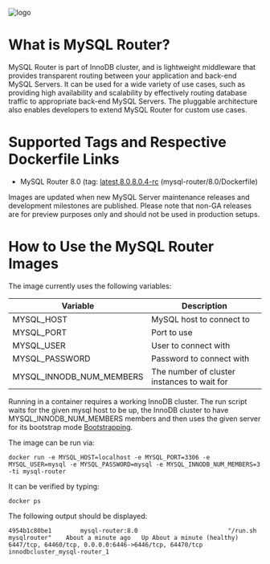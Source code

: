 ![logo](https://www.mysql.com/common/logos/logo-mysql-170x115.png)

# What is MySQL Router?

MySQL Router is part of InnoDB cluster, and is lightweight middleware that
provides transparent routing between your application and back-end MySQL
Servers. It can be used for a wide variety of use cases, such as providing high
availability and scalability by effectively routing database traffic to
appropriate back-end MySQL Servers. The pluggable architecture also enables
developers to extend MySQL Router for custom use cases.

# Supported Tags and Respective Dockerfile Links

* MySQL Router 8.0 (tag: [latest](https://github.com/mysql/mysql-docker/tree/mysql-router/8.0),[8.0](https://github.com/mysql/mysql-docker/tree/mysql-router/8.0),[8.0.4-rc](https://github.com/mysql/mysql-docker/tree/mysql-router/8.0) (mysql-router/8.0/Dockerfile)

Images are updated when new MySQL Server maintenance releases and development milestones are published. Please note that non-GA releases are for preview purposes only and should not be used in production setups.

# How to Use the MySQL Router Images

The image currently uses the following variables:

| Variable                 | Description                                 |
| ------------------------ | ------------------------------------------- |
| MYSQL_HOST               | MySQL host to connect to                    |
| MYSQL_PORT               | Port to use                                 |
| MYSQL_USER               | User to connect with                        |
| MYSQL_PASSWORD           | Password to connect with                    |
| MYSQL_INNODB_NUM_MEMBERS | The number of cluster instances to wait for |

Running in a container requires a working InnoDB cluster. The run script waits
for the given mysql host to be up, the InnoDB cluster to have
MYSQL_INNODB_NUM_MEMBERS members and then uses the given server for its
bootstrap mode
[Bootstrapping](https://dev.mysql.com/doc/mysql-router/8.0/en/mysql-router-deploying-bootstrapping.html).

The image can be run via:

```
docker run -e MYSQL_HOST=localhost -e MYSQL_PORT=3306 -e MYSQL_USER=mysql -e MYSQL_PASSWORD=mysql -e MYSQL_INNODB_NUM_MEMBERS=3 -ti mysql-router
```

It can be verified by typing:

```
docker ps
```

The following output should be displayed:

```
4954b1c80be1        mysql-router:8.0                         "/run.sh mysqlrouter"    About a minute ago   Up About a minute (healthy)   6447/tcp, 64460/tcp, 0.0.0.0:6446->6446/tcp, 64470/tcp                   innodbcluster_mysql-router_1
```

